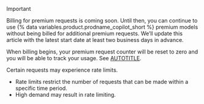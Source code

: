 > [!IMPORTANT]
> Billing for premium requests is coming soon. Until then, you can continue to use {% data variables.product.prodname_copilot_short %} premium models without being billed for additional premium requests. We’ll update this article with the latest start date at least two business days in advance.
>
> When billing begins, your premium request counter will be reset to zero and you will be able to track your usage. See [AUTOTITLE](/copilot/managing-copilot/monitoring-usage-and-entitlements/monitoring-your-copilot-usage-and-entitlements).
>
> Certain requests may experience rate limits.
> * Rate limits restrict the number of requests that can be made within a specific time period.
> * High demand may result in rate limiting.
